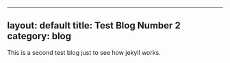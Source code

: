 
---
layout: default
title: Test Blog Number 2
category: blog
---

This is a second test blog just to see how jekyll works. 
